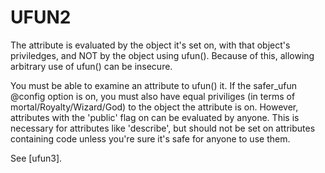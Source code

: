 # UFUN2
  The attribute is evaluated by the object it's set on, with that object's priviledges, and NOT by the object using ufun(). Because of this, allowing arbitrary use of ufun() can be insecure.

  You must be able to examine an attribute to ufun() it. If the safer_ufun @config option is on, you must also have equal priviliges (in terms of mortal/Royalty/Wizard/God) to the object the attribute is on. However, attributes with the 'public' flag on can be evaluated by anyone. This is necessary for attributes like 'describe', but should not be set on attributes containing code unless you're sure it's safe for anyone to use them.

  See [ufun3].

